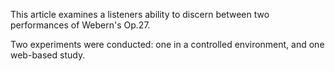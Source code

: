 This article examines a listeners ability to discern between two
performances of Webern's Op.27. 

Two experiments were conducted: one in a controlled environment,
and one web-based study.
